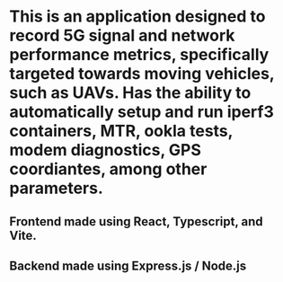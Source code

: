 # This is an application designed to record 5G signal and network performance metrics, specifically targeted towards moving vehicles, such as UAVs. Has the ability to automatically setup and run iperf3 containers, MTR, ookla tests, modem diagnostics, GPS coordiantes, among other parameters. 

## Frontend made using React, Typescript, and Vite.
## Backend made using Express.js / Node.js
